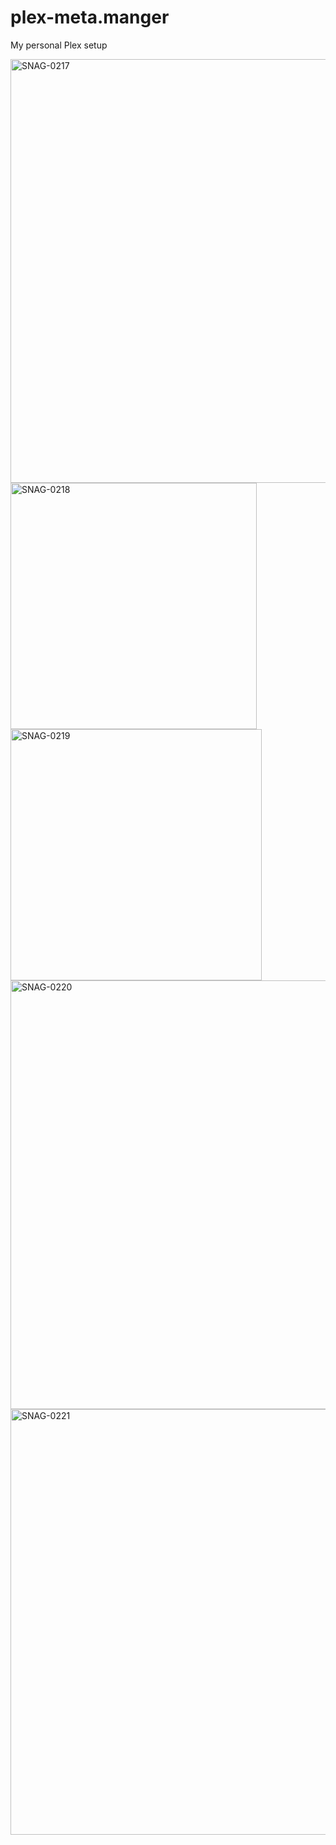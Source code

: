# plex-meta.manger

My personal Plex setup

<img width="678" alt="SNAG-0217" src="https://github.com/jwishon/plex-meta.manger/assets/26937337/d40433e3-cfd7-4d45-b947-f967dec3da70">



<img width="394" alt="SNAG-0218" src="https://github.com/jwishon/plex-meta.manger/assets/26937337/749d85f5-74f6-46fb-9d18-9b806e015f18">



<img width="402" alt="SNAG-0219" src="https://github.com/jwishon/plex-meta.manger/assets/26937337/b3d40d19-4c09-403a-bbb9-7ea1b1ed9777">



<img width="686" alt="SNAG-0220" src="https://github.com/jwishon/plex-meta.manger/assets/26937337/de08c340-c3e2-464b-9657-6526238a7c55">



<img width="681" alt="SNAG-0221" src="https://github.com/jwishon/plex-meta.manger/assets/26937337/547d8196-65e2-459e-b9a5-d8de2efa915e">

